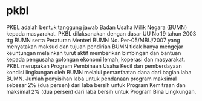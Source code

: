 # pkbl
PKBL adalah bentuk tanggung jawab Badan Usaha Milik Negara (BUMN) kepada masyarakat. PKBL dilaksanakan dengan dasar UU No.19 tahun 2003 ttg BUMN serta Peraturan Menteri BUMN No. Per-05/MBU/2007 yang menyatakan maksud dan tujuan pendirian BUMN tidak hanya mengejar keuntungan melainkan turut aktif memberikan bimbingan dan bantuan kepada pengusaha golongan ekonomi lemah, koperasi dan masyarakat.  PKBL merupakan Program Pembinaan Usaha Kecil dan pemberdayaan kondisi lingkungan oleh BUMN melalui pemanfaatan dana dari bagian laba BUMN. Jumlah penyisihan laba untuk pendanaan program maksimal sebesar 2% (dua persen) dari laba bersih untuk Program Kemitraan dan maksimal 2% (dua persen) dari laba bersih untuk Program Bina Lingkungan.

